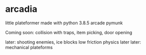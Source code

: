 # arcadia
little plateformer made with python 3.8.5 arcade pymunk

Coming soon:
collision with traps, item picking, door opening

later: shooting enemies, ice blocks low friction physics
later later: mechanical plateforms
